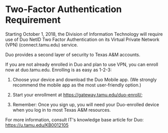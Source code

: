 # Two-Factor Authentication Requirement

Starting October 1, 2018, the Division of Information Technology will require use of Duo NetID Two Factor Authentication on its Virtual Private Network (VPN) (connect.tamu.edu) service.

Duo provides a second layer of security to Texas A&M accounts.


If you are not already enrolled in Duo and plan to use VPN, you can enroll now at duo.tamu.edu. Enrolling is as easy as 1-2-3:

1. Choose your device and download the Duo Mobile app. (We strongly recommend the mobile app as the most user-friendly option.)

2. Start your enrollment at https://gateway.tamu.edu/duo-enroll/;

3. Remember: Once you sign up, you will need your Duo-enrolled device when you log in to most Texas A&M resources.

For more information, consult IT's knowledge base article for Duo: https://u.tamu.edu/KB0012105